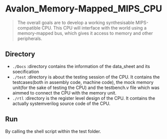 # Avalon_Memory-Mapped_MIPS_CPU
>The overall goals are to develop a working synthesisable MIPS-compatible CPU. This CPU will interface with the world using a memory-mapped bus, which gives it access to memory and other peripherals.

## Directory

* `./Docs`  :directory contains the information of the data_sheet and its soecification
* `./test`  :directory is about the testing session of the CPU. It contains the testcases(both in assembly code, machine code), the mock memory unit(for the sake of testing the CPU) and the testbench.v file which was aimmed to connect the CPU with the memory unit.
* `./rtl`   :directory is the register level design of the CPU. It contains the actually systemverilog source code of the CPU.


## Run
By calling the shell script within the test folder.




